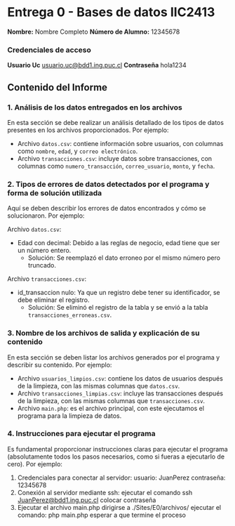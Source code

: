 # Entrega 0 - Bases de datos IIC2413

**Nombre:** Nombre Completo
**Número de Alumno:** 12345678
### Credenciales de acceso
**Usuario Uc** usuario.uc@bdd1.ing.puc.cl
**Contraseña** hola1234


## Contenido del Informe

### 1. Análisis de los datos entregados en los archivos
En esta sección se debe realizar un análisis detallado de los tipos de datos presentes en los archivos proporcionados. Por ejemplo:

- Archivo `datos.csv`: contiene información sobre usuarios, con columnas como `nombre`, `edad`, y `correo electrónico`.
- Archivo `transacciones.csv`: incluye datos sobre transacciones, con columnas como `numero_transacción`, `correo_usuario`, `monto`, y `fecha`.

### 2. Tipos de errores de datos detectados por el programa y forma de solución utilizada
Aquí se deben describir los errores de datos encontrados y cómo se solucionaron. Por ejemplo:

Archivo `datos.csv`:
- Edad con decimal: Debido a las reglas de negocio, edad tiene que ser un número entero.
    - Solución: Se reemplazó el dato erroneo por el mismo número pero truncado.

Archivo `transacciones.csv`:
- id_transaccion nulo: Ya que un registro debe tener su identificador, se debe eliminar el registro.
    - Solución: Se eliminó el registro de la tabla y se envió a la tabla `transacciones_erroneas.csv`.

### 3. Nombre de los archivos de salida y explicación de su contenido
En esta sección se deben listar los archivos generados por el programa y describir su contenido. Por ejemplo:

- Archivo `usuarios_limpios.csv`: contiene los datos de usuarios después de la limpieza, con las mismas columnas que `datos.csv`.
- Archivo `transacciones_limpias.csv`: incluye las transacciones después de la limpieza, con las mismas columnas que `transacciones.csv`.
- Archivo `main.php`: es el archivo principal, con este ejecutamos el programa para la limpieza de datos. 

### 4. Instrucciones para ejecutar el programa
Es fundamental proporcionar instrucciones claras para ejecutar el programa (absolutamente todos los pasos necesarios, como si fueras a ejecutarlo de cero). Por ejemplo:

1. Credenciales para conectar al servidor:
    usuario: JuanPerez
    contraseña: 12345678
2. Conexión al servidor mediante ssh:
    ejecutar el comando ssh JuanPerez@bdd1.ing.puc.cl
    colocar contraseña
3. Ejecutar el archivo main.php
    dirigirse a ./Sites/E0/archivos/
    ejecutar el comando: php main.php
    esperar a que termine el proceso
